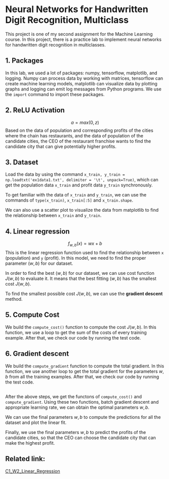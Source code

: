 # Neural Networks for Handwritten Digit Recognition, Multiclass

This project is one of my second assignment for the Machine Learning course. In this project, there is a practice lab to implement neural networks for handwritten digit recognition in multiclasses.

## 1. Packages
In this lab, we used a lot of packages: numpy, tensorflow, matplotlib, and logging. Numpy can process data by working with matrices, tensorflow can create machine learning models, matplotlib can visualize data by plotting graphs and logging can emit log messages from Python programs. We use the `import` command to import these packages.

## 2. ReLU Activation
$$a = max(0, z)$$
Based on the data of population and corresponding profits of the cities where the chain has restaurants, and the data of population of the candidate cities, the CEO of the restaurant franchise wants to find the candidate city that can give potentially higher profits.

## 3. Dataset
Load the data by using the command `x_train, y_train = np.loadtxt('ex1data1.txt', delimiter = '\t', unpack=True)`, which can get the population data `x_train` and profit data `y_train` synchronously.   

To get familiar with the data of `x_train` and `y_train`, we can use the commands of `type(x_train)`, `x_train[:5]` and `x_train.shape`.  

We can also use a scatter plot to visualize the data from matplotlib to find the relationship between `x_train` and `y_train`.

## 4. Linear regression
$$f_{w, b}(x) = wx + b$$
This is the linear regression function used to find the relationship between `x` (population) and `y` (profit). In this model, we need to find the proper parameter $(w,b)$ for our dataset.  

In order to find the best $(w, b)$ for our dataset, we can use cost function $J(w,b)$ to evaluate it. It means that the best fitting $(w, b)$ has the smallest cost $J(w, b)$.  

To find the smallest possible cost $J(w, b)$, we can use the **gradient descent** method.

## 5. Compute Cost
We build the `compute_cost()` function to compute the cost $J(w, b)$. In this function, we use a loop to get the sum of the costs of every training example. After that, we check our code by running the test code.

## 6. Gradient descent
We build the `compute_gradient` function to compute the total gradient. In this function, we use another loop to get the total gradient for the parameters $w, b$ from all the training examples. After that, we check our code by running the test code.

##
After the above steps, we get the functons of `compute_cost()` and `compute_gradient`. Using these two functions, batch gradient descent and appropriate learning rate, we can obtain the optimal parameters $w, b$.

We can use the final parameters $w, b$ to compute the predictions for all the dataset and plot the linear fit.

Finally, we use the final parameters $w, b$ to predict the profits of the candidate cities, so that the CEO can choose the candidate city that can make the highest profit.


## Related link: 
[C1_W2_Linear_Regression](https://github.com/x24-byte/CPSC5616CS_ML/blob/main/C1_W2_Linear_Regression.ipynb)

